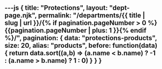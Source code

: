 ---js
{
title: "Protections",
layout: "dept-page.njk",
permalink: "/departments/{{ title | slug | url }}/{% if pagination.pageNumber > 0 %}{{pagination.pageNumber | plus: 1 }}{% endif %}/",
pagination: {
  data: "protections-products",
  size: 20,
  alias: "products",
  before: function(data) { 
    return data.sort((a,b) => (a.name < b.name) ? -1 : (a.name > b.name) ? 1 : 0)
    }
  }
}
---
